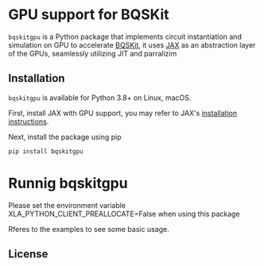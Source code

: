 # GPU support for BQSKit
`bqskitgpu` is a Python package that implements circuit instantiation and simulation on GPU to accelerate [BQSKit](https://github.com/bqsKit/bqskit), it uses [JAX](https://jax.readthedocs.io/en/latest/index.html) as an abstraction layer of the GPUs, seamlessly utilizing JIT and parralizim

## Installation
`bqskitgpu` is available for Python 3.8+ on Linux, macOS.

First, install JAX with GPU support, you may refer to JAX's [installation instructions](https://github.com/google/jax#installation).

Next, install the package using pip

```sh
pip install bqskitgpu
```

# Runnig bqskitgpu
Please set the environment variable XLA_PYTHON_CLIENT_PREALLOCATE=False when using this package

Rferes to the examples to see some basic usage.

## License
